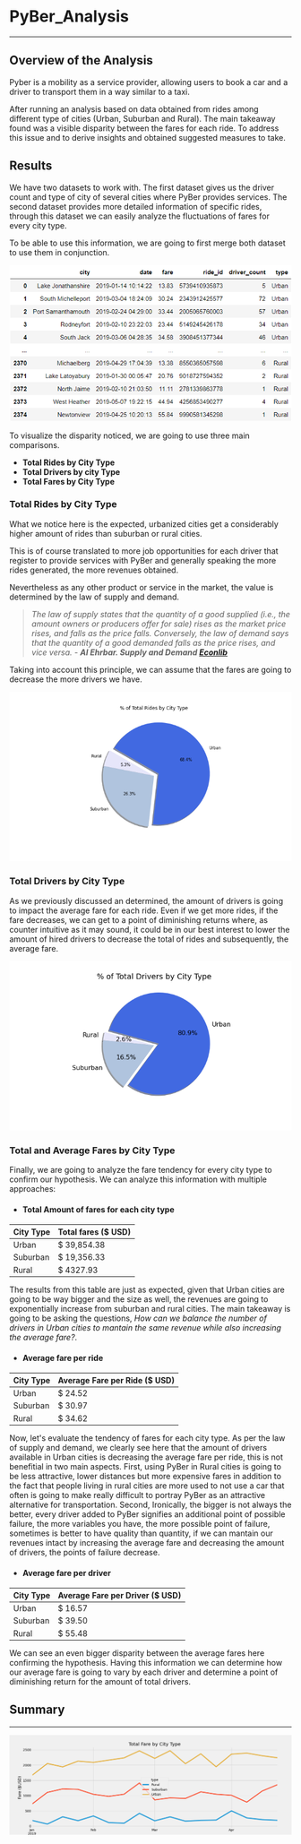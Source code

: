 # PyBer_Analysis
---

## Overview of the Analysis
Pyber is a mobility as a service provider, allowing users to book a car and a driver to transport them in a way similar to a taxi.

After running an analysis based on data obtained from rides among different type of cities (Urban, Suburban and Rural). The main takeaway found was a visible disparity between the fares for each ride. To address this issue and to derive insights and obtained suggested measures to take.

## Results
We have two datasets to work with. The first dataset gives us the driver count and type of city of several cities where PyBer provides services. The second dataset provides more detailed information of specific rides, through this dataset we can easily analyze the fluctuations of fares for every city type.

To be able to use this information, we are going to first merge both dataset to use them in conjunction.

![Pyber_Dataset](https://github.com/carloshgalvan95/PyBer_Analysis/blob/main/Analysis/Pyber_Dataset.png)

To visualize the disparity noticed, we are going to use three main comparisons.
- **Total Rides by City Type**
- **Total Drivers by city Type**
- **Total Fares by City Type**

### Total Rides by City Type
What we notice here is the expected, urbanized cities get a considerably higher amount of rides than suburban or rural cities.

This is of course translated to more job opportunities for each driver that register to provide services with PyBer and generally speaking the more rides generated, the more revenues obtained.

Nevertheless as any other product or service in the market, the value is determined by the law of supply and demand.

>*The law of supply states that the quantity of a good supplied (i.e., the amount owners or producers offer for sale) rises as the market price rises, and falls as the price falls. Conversely, the law of demand says that the quantity of a good demanded falls as the price rises, and vice versa.*
*-* ***Al Ehrbar. Supply and Demand [Econlib](https://www.econlib.org/library/Enc/Supply.html#:~:text=The%20law%20of%20supply%20states,price%20rises%2C%20and%20vice%20versa.)***

Taking into account this principle, we can assume that the fares are going to decrease the more drivers we have.

![Pyber_TotalRides](https://github.com/carloshgalvan95/PyBer_Analysis/blob/main/Analysis/Pyber_TotalRides_CityType.png)

### Total Drivers by City Type
As we previously discussed an determined, the amount of drivers is going to impact the average fare for each ride. Even if we get more rides, if the fare decreases, we can get to a point of diminishing returns where, as counter intuitive as it may sound, it could be in our best interest to lower the amount of hired drivers to decrease the total of rides and subsequently, the average fare.

![Pyber_TotalDrivers](https://github.com/carloshgalvan95/PyBer_Analysis/blob/main/Analysis/Pyber_TotalDrivers_CityType.png)

### Total and Average Fares by City Type
Finally, we are going to analyze the fare tendency for every city type to confirm our hypothesis. We can analyze this information with multiple approaches:
- #### Total Amount of fares for each city type

| **City Type** | **Total fares ($ USD)** |
|-----------|---------------------|
| Urban     | $ 39,854.38         |
| Suburban  | $ 19,356.33         |
| Rural     | $   4327.93         |

The results from this table are just as expected, given that Urban cities are going to be way bigger and the size as well, the revenues are going to exponentially increase from suburban and rural cities. The main takeaway is going to be asking the questions, *How can we balance the number of drivers in Urban cities to mantain the same revenue while also increasing the average fare?*.

- #### Average fare per ride

| **City Type** | **Average Fare per Ride ($ USD)** |
|-----------|-------------------------------|
| Urban     | $ 24.52                       |
| Suburban  | $ 30.97                       |
| Rural     | $ 34.62                       |

Now, let's evaluate the tendency of fares for each city type. As per the law of supply and demand, we clearly see here that the amount of drivers available in Urban cities is decreasing the average fare per ride, this is not benefitial in two main aspects. First, using PyBer in Rural cities is going to be less attractive, lower distances but more expensive fares in addition to the fact that people living in rural cities are more used to not use a car that often is going to make really difficult to portray PyBer as an attractive alternative for transportation. Second, Ironically, the bigger is not always the better, every driver added to PyBer signifies an additional point of possible failure, the more variables you have, the more possible point of failure, sometimes is better to have quality than quantity, if we can mantain our revenues intact by increasing the average fare and decreasing the amount of drivers, the points of failure decrease.

- #### Average fare per driver

| **City Type** | **Average Fare per Driver ($ USD)** |
|-----------|---------------------------------|
| Urban     | $ 16.57                         |
| Suburban  | $ 39.50                         |
| Rural     | $ 55.48                         |

We can see an even bigger disparity between the average fares here confirming the hypothesis. Having this information we can determine how our average fare is going to vary by each driver and determine a point of diminishing return for the amount of total drivers.

## Summary
---
![PyberSummary_LineChart](https://github.com/carloshgalvan95/PyBer_Analysis/blob/main/Analysis/PyBer_fare_summary.png)


